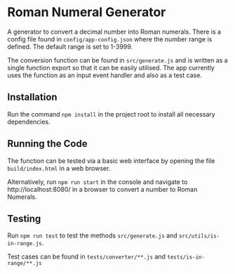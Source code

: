 # Roman Numeral Generator

A generator to convert a decimal number into Roman numerals. There is a config file found in `config/app-config.json` where the number range is defined. The default range is set to 1-3999.

The conversion function can be found in `src/generate.js` and is written as a single function export so that it can be easily utilised. The app currently uses the function as an input event handler and also as a test case.

## Installation

Run the command `npm install` in the project root to install all necessary dependencies.

## Running the Code

The function can be tested via a basic web interface by opening the file `build/index.html` in a web browser.

Alternatively, run `npm run start` in the console and navigate to http://localhost:8080/ in a browser to convert a number to Roman Numerals.

## Testing

Run `npm run test` to test the methods `src/generate.js` and `src/utils/is-in-range.js`.

Test cases can be found in `tests/converter/**.js` and `tests/is-in-range/**.js`
